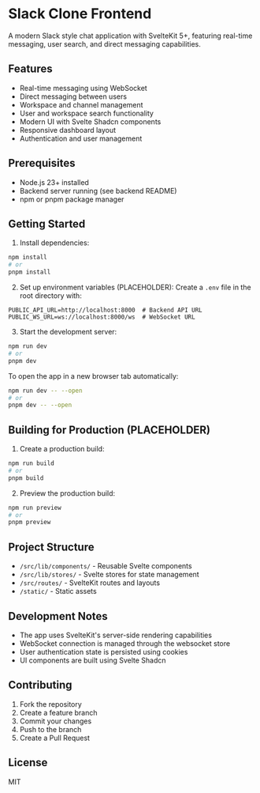 # Slack Clone Frontend

A modern Slack style chat application with SvelteKit 5+, featuring real-time messaging, user search, and direct messaging capabilities.

## Features

- Real-time messaging using WebSocket
- Direct messaging between users
- Workspace and channel management
- User and workspace search functionality
- Modern UI with Svelte Shadcn components
- Responsive dashboard layout
- Authentication and user management

## Prerequisites

- Node.js 23+ installed
- Backend server running (see backend README)
- npm or pnpm package manager

## Getting Started

1. Install dependencies:
```bash
npm install
# or
pnpm install
```

2. Set up environment variables (PLACEHOLDER):
Create a `.env` file in the root directory with:
```env
PUBLIC_API_URL=http://localhost:8000  # Backend API URL
PUBLIC_WS_URL=ws://localhost:8000/ws  # WebSocket URL
```

3. Start the development server:
```bash
npm run dev
# or
pnpm dev
```

To open the app in a new browser tab automatically:
```bash
npm run dev -- --open
# or
pnpm dev -- --open
```

## Building for Production (PLACEHOLDER)

1. Create a production build:
```bash
npm run build
# or
pnpm build
```

2. Preview the production build:
```bash
npm run preview
# or
pnpm preview
```

## Project Structure

- `/src/lib/components/` - Reusable Svelte components
- `/src/lib/stores/` - Svelte stores for state management
- `/src/routes/` - SvelteKit routes and layouts
- `/static/` - Static assets

## Development Notes

- The app uses SvelteKit's server-side rendering capabilities
- WebSocket connection is managed through the websocket store
- User authentication state is persisted using cookies
- UI components are built using Svelte Shadcn

## Contributing

1. Fork the repository
2. Create a feature branch
3. Commit your changes
4. Push to the branch
5. Create a Pull Request

## License

MIT
